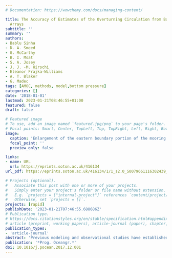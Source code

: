 ```yaml
---
# Documentation: https://wowchemy.com/docs/managing-content/

title: The Accuracy of Estimates of the Overturning Circulation from Basin Wide Mooring
  Arrays
subtitle: ''
summary: ''
authors:
- Bablu Sinha
- D. A. Smeed
- G. McCarthy
- B. I. Moat
- S. A. Josey
- J. J. -M. Hirschi
- Eleanor Frajka-Williams
- A. T. Blaker
- G. Madec
tags: [AMOC, methods, model,bottom pressure]
categories: []
date: '2018-01-01'
lastmod: 2023-01-21T08:46:55+01:00
featured: false
draft: false

# Featured image
# To use, add an image named `featured.jpg/png` to your page's folder.
# Focal points: Smart, Center, TopLeft, Top, TopRight, Left, Right, BottomLeft, Bottom, BottomRight.
image:
  caption: 'Enlargement of the eastern boundary portion of the mooring array showing the construction of virtual mooring D4 by concatenation of component moorings. Horizontal shading indicates unsampled re- gions (each is labeled for reference). See text for explanation of other symbols.'
  focal_point: ''
  preview_only: false

links:
- name: URL
  url: https://eprints.soton.ac.uk/416134
url_pdf: https://eprints.soton.ac.uk/416134/1/1_s2.0_S0079661116302439_main.pdf

# Projects (optional).
#   Associate this post with one or more of your projects.
#   Simply enter your project's folder or file name without extension.
#   E.g. `projects = ["internal-project"]` references `content/project/deep-learning/index.md`.
#   Otherwise, set `projects = []`.
projects: [rapid]
publishDate: '2023-01-21T07:46:55.688686Z'
# Publication type.
# https://docs.citationstyles.org/en/stable/specification.html#appendix-iii-types
# article (preprint, working papers), article-journal (paper), chapter, dataset, document (catch all), motion_picture (video), post (post on online forum), post-weblog (post on blog), report (technical report, with container-title for chapter within larger report), software, thesis, citation-key (bibtex key) or citation-label (Ferr78, formatted as output label), doi, event-title (name of event), event-place (geographic location), keyword, language (e.g., en or de), license (copyright information), note (descriptive note), publisher, title, t
publication_types:
- 'article-journal'
abstract: 'Previous modeling and observational studies have established that it is possible to accurately monitor the Atlantic Meridional Overturning Circulation (AMOC) at 26.5°N using a coast-to-coast array of instrumented moorings supplemented by direct transport measurements in key boundary regions (the RAPID/MOCHA/WBTS Array). The main sources of observational and structural errors have been identified in a variety of individual studies. Here a unified framework for identifying and quantifying structural errors associated with the RAPID array-based AMOC estimates is established using a high-resolution (eddy resolving at low-mid latitudes, eddy permitting elsewhere) ocean general circulation model, which simulates the ocean state between 1978 and 2010. We define a virtual RAPID array in the model in close analogy to the real RAPID array and compare the AMOC estimate from the virtual array with the true model AMOC. The model analysis suggests that the RAPID method underestimates the mean AMOC by ∼1.5 Sv (1 Sv = 106 m3 s−1) at ∼900 m depth, however it captures the variability to high accuracy. We examine three major contributions to the streamfunction bias: (i) due to the assumption of a single fixed reference level for calculation of geostrophic transports, (ii) due to regions not sampled by the array and (iii) due to ageostrophic transport. A key element in (i) and (iii) is use of the model sea surface height to establish the true (or absolute) geostrophic transport. In the upper 2000 m, we find that the reference level bias is strongest and most variable in time, whereas the bias due to unsampled regions is largest below 3000 m. The ageostrophic transport is significant in the upper 1000 m but shows very little variability. The results establish, for the first time, the uncertainty of the AMOC estimate due to the combined structural errors in the measurement design and suggest ways in which the error could be reduced. Our work has appli- cations to basin-wide circulation measurement arrays at other latitudes and in other basins as well as quantifying systematic errors in ocean model estimates of the AMOC at 26.5°N.'
publication: '*Prog. Oceangr.*'
doi: 10.1016/j.pocean.2017.12.001
---
```

